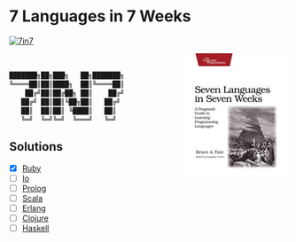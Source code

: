 # 7 Languages in 7 Weeks

[![7in7][7in7]][7in7-url]

<a href="https://pragprog.com/book/btlang/seven-languages-in-seven-weeks" target="_blank">
  <img src="./assets/book-cover.jpg" align="right" alt="7in7"><img>
<a>

```shell
███████╗██╗███╗   ██╗███████╗
╚════██║██║████╗  ██║╚════██║
    ██╔╝██║██╔██╗ ██║    ██╔╝
   ██╔╝ ██║██║╚██╗██║   ██╔╝
   ██║  ██║██║ ╚████║   ██║
   ╚═╝  ╚═╝╚═╝  ╚═══╝   ╚═╝
```

## Solutions

- [x] [Ruby][ruby-url]
- [ ] [Io][io-url]
- [ ] [Prolog][prolog-url]
- [ ] [Scala][scala-url]
- [ ] [Erlang][erlang-url]
- [ ] [Clojure][clojure-url]
- [ ] [Haskell][haskell-url]

[ruby-url]: ./ruby
[io-url]: ./io
[prolog-url]: ./prolog
[scala-url]: ./scala
[erlang-url]: ./erlang
[clojure-url]: ./clojure
[haskell-url]: ./haskell
[7in7]: https://img.shields.io/badge/7in7-AMK-brightgreen.svg?style=flat-square
[7in7-url]: #
